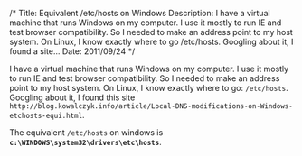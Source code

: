 /*
Title: Equivalent /etc/hosts on Windows
Description: I have a virtual machine that runs Windows on my computer. I use it mostly to run IE and test browser compatibility. So I needed to make an address point to my host system. On Linux, I know exactly where to go /etc/hosts. Googling about it, I found a site...
Date: 2011/09/24
*/

I have a virtual machine that runs Windows on my computer. I use it mostly to run IE and test browser compatibility. So I needed to make an address point to my host system. On Linux, I know exactly where to go: `/etc/hosts`. Googling about it, I found this site `http://blog.kowalczyk.info/article/Local-DNS-modifications-on-Windows-etchosts-equi.html`.

The equivalent `/etc/hosts` on windows is **`c:\WINDOWS\system32\drivers\etc\hosts`**.
